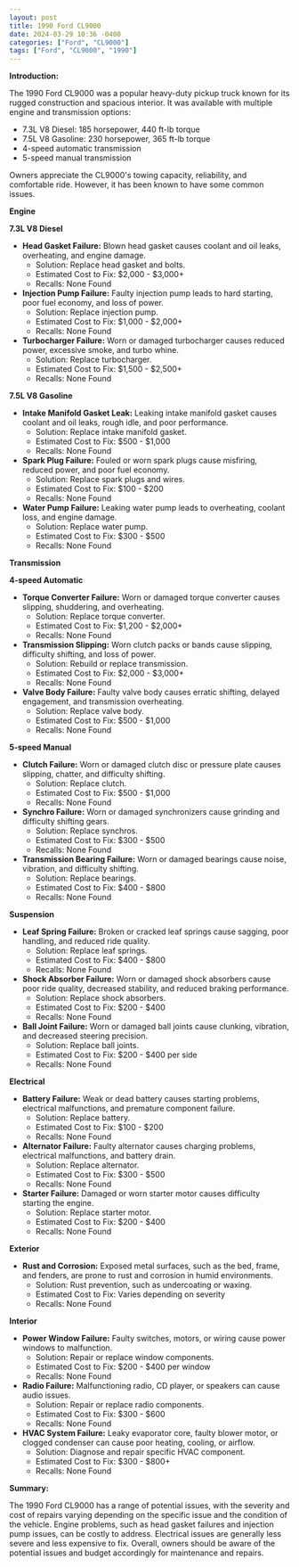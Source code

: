 ```yaml
---
layout: post
title: 1990 Ford CL9000
date: 2024-03-29 10:36 -0400
categories: ["Ford", "CL9000"]
tags: ["Ford", "CL9000", "1990"]
---
```

**Introduction:**

The 1990 Ford CL9000 was a popular heavy-duty pickup truck known for its rugged construction and spacious interior. It was available with multiple engine and transmission options:

* 7.3L V8 Diesel: 185 horsepower, 440 ft-lb torque
* 7.5L V8 Gasoline: 230 horsepower, 365 ft-lb torque
* 4-speed automatic transmission
* 5-speed manual transmission

Owners appreciate the CL9000's towing capacity, reliability, and comfortable ride. However, it has been known to have some common issues.

**Engine**

**7.3L V8 Diesel**

* **Head Gasket Failure:** Blown head gasket causes coolant and oil leaks, overheating, and engine damage.
    * Solution: Replace head gasket and bolts.
    * Estimated Cost to Fix: $2,000 - $3,000+
    * Recalls: None Found
* **Injection Pump Failure:** Faulty injection pump leads to hard starting, poor fuel economy, and loss of power.
    * Solution: Replace injection pump.
    * Estimated Cost to Fix: $1,000 - $2,000+
    * Recalls: None Found
* **Turbocharger Failure:** Worn or damaged turbocharger causes reduced power, excessive smoke, and turbo whine.
    * Solution: Replace turbocharger.
    * Estimated Cost to Fix: $1,500 - $2,500+
    * Recalls: None Found

**7.5L V8 Gasoline**

* **Intake Manifold Gasket Leak:** Leaking intake manifold gasket causes coolant and oil leaks, rough idle, and poor performance.
    * Solution: Replace intake manifold gasket.
    * Estimated Cost to Fix: $500 - $1,000
    * Recalls: None Found
* **Spark Plug Failure:** Fouled or worn spark plugs cause misfiring, reduced power, and poor fuel economy.
    * Solution: Replace spark plugs and wires.
    * Estimated Cost to Fix: $100 - $200
    * Recalls: None Found
* **Water Pump Failure:** Leaking water pump leads to overheating, coolant loss, and engine damage.
    * Solution: Replace water pump.
    * Estimated Cost to Fix: $300 - $500
    * Recalls: None Found

**Transmission**

**4-speed Automatic**

* **Torque Converter Failure:** Worn or damaged torque converter causes slipping, shuddering, and overheating.
    * Solution: Replace torque converter.
    * Estimated Cost to Fix: $1,200 - $2,000+
    * Recalls: None Found
* **Transmission Slipping:** Worn clutch packs or bands cause slipping, difficulty shifting, and loss of power.
    * Solution: Rebuild or replace transmission.
    * Estimated Cost to Fix: $2,000 - $3,000+
    * Recalls: None Found
* **Valve Body Failure:** Faulty valve body causes erratic shifting, delayed engagement, and transmission overheating.
    * Solution: Replace valve body.
    * Estimated Cost to Fix: $500 - $1,000
    * Recalls: None Found

**5-speed Manual**

* **Clutch Failure:** Worn or damaged clutch disc or pressure plate causes slipping, chatter, and difficulty shifting.
    * Solution: Replace clutch.
    * Estimated Cost to Fix: $500 - $1,000
    * Recalls: None Found
* **Synchro Failure:** Worn or damaged synchronizers cause grinding and difficulty shifting gears.
    * Solution: Replace synchros.
    * Estimated Cost to Fix: $300 - $500
    * Recalls: None Found
* **Transmission Bearing Failure:** Worn or damaged bearings cause noise, vibration, and difficulty shifting.
    * Solution: Replace bearings.
    * Estimated Cost to Fix: $400 - $800
    * Recalls: None Found

**Suspension**

* **Leaf Spring Failure:** Broken or cracked leaf springs cause sagging, poor handling, and reduced ride quality.
    * Solution: Replace leaf springs.
    * Estimated Cost to Fix: $400 - $800
    * Recalls: None Found
* **Shock Absorber Failure:** Worn or damaged shock absorbers cause poor ride quality, decreased stability, and reduced braking performance.
    * Solution: Replace shock absorbers.
    * Estimated Cost to Fix: $200 - $400
    * Recalls: None Found
* **Ball Joint Failure:** Worn or damaged ball joints cause clunking, vibration, and decreased steering precision.
    * Solution: Replace ball joints.
    * Estimated Cost to Fix: $200 - $400 per side
    * Recalls: None Found

**Electrical**

* **Battery Failure:** Weak or dead battery causes starting problems, electrical malfunctions, and premature component failure.
    * Solution: Replace battery.
    * Estimated Cost to Fix: $100 - $200
    * Recalls: None Found
* **Alternator Failure:** Faulty alternator causes charging problems, electrical malfunctions, and battery drain.
    * Solution: Replace alternator.
    * Estimated Cost to Fix: $300 - $500
    * Recalls: None Found
* **Starter Failure:** Damaged or worn starter motor causes difficulty starting the engine.
    * Solution: Replace starter motor.
    * Estimated Cost to Fix: $200 - $400
    * Recalls: None Found

**Exterior**

* **Rust and Corrosion:** Exposed metal surfaces, such as the bed, frame, and fenders, are prone to rust and corrosion in humid environments.
    * Solution: Rust prevention, such as undercoating or waxing.
    * Estimated Cost to Fix: Varies depending on severity
    * Recalls: None Found

**Interior**

* **Power Window Failure:** Faulty switches, motors, or wiring cause power windows to malfunction.
    * Solution: Repair or replace window components.
    * Estimated Cost to Fix: $200 - $400 per window
    * Recalls: None Found
* **Radio Failure:** Malfunctioning radio, CD player, or speakers can cause audio issues.
    * Solution: Repair or replace radio components.
    * Estimated Cost to Fix: $300 - $600
    * Recalls: None Found
* **HVAC System Failure:** Leaky evaporator core, faulty blower motor, or clogged condenser can cause poor heating, cooling, or airflow.
    * Solution: Diagnose and repair specific HVAC component.
    * Estimated Cost to Fix: $300 - $800+
    * Recalls: None Found

**Summary:**

The 1990 Ford CL9000 has a range of potential issues, with the severity and cost of repairs varying depending on the specific issue and the condition of the vehicle. Engine problems, such as head gasket failures and injection pump issues, can be costly to address. Electrical issues are generally less severe and less expensive to fix. Overall, owners should be aware of the potential issues and budget accordingly for maintenance and repairs.
